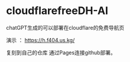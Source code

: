 # cloudflarefreeDH-AI

chatGPT生成的可以部署在cloudflare的免费导航页

演示 ： https://h.f404.us.kg/

复刻到自己的仓库 通过Pages连接github部署。
